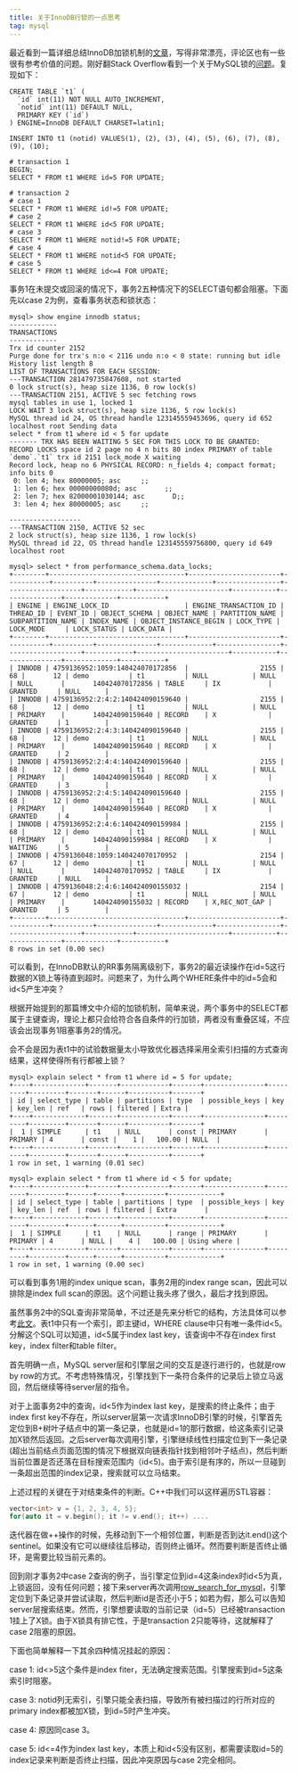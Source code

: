```yaml
---
title: 关于InnoDB行锁的一点思考
tag: mysql
---
```


最近看到一篇详细总结InnoDB加锁机制的[文章](http://hedengcheng.com/?p=771)，写得非常漂亮，评论区也有一些很有参考价值的问题。刚好翻Stack Overflow看到一个关于MySQL锁的[问题](https://stackoverflow.com/questions/6066205/)。复现如下：

```shell
CREATE TABLE `t1` (
  `id` int(11) NOT NULL AUTO_INCREMENT,
  `notid` int(11) DEFAULT NULL,
  PRIMARY KEY (`id`)
) ENGINE=InnoDB DEFAULT CHARSET=latin1;

INSERT INTO t1 (notid) VALUES(1), (2), (3), (4), (5), (6), (7), (8), (9), (10);

# transaction 1
BEGIN;
SELECT * FROM t1 WHERE id=5 FOR UPDATE;

# transaction 2
# case 1
SELECT * FROM t1 WHERE id!=5 FOR UPDATE;
# case 2
SELECT * FROM t1 WHERE id<5 FOR UPDATE;
# case 3
SELECT * FROM t1 WHERE notid!=5 FOR UPDATE;
# case 4
SELECT * FROM t1 WHERE notid<5 FOR UPDATE;
# case 5
SELECT * FROM t1 WHERE id<=4 FOR UPDATE;
```

事务1在未提交或回滚的情况下，事务2五种情况下的SELECT语句都会阻塞。下面先以case 2为例，查看事务状态和锁状态：

```wiki
mysql> show engine innodb status;
------------
TRANSACTIONS
------------
Trx id counter 2152
Purge done for trx's n:o < 2116 undo n:o < 0 state: running but idle
History list length 8
LIST OF TRANSACTIONS FOR EACH SESSION:
---TRANSACTION 281479735847608, not started
0 lock struct(s), heap size 1136, 0 row lock(s)
---TRANSACTION 2151, ACTIVE 5 sec fetching rows
mysql tables in use 1, locked 1
LOCK WAIT 3 lock struct(s), heap size 1136, 5 row lock(s)
MySQL thread id 24, OS thread handle 123145559453696, query id 652 localhost root Sending data
select * from t1 where id < 5 for update
------- TRX HAS BEEN WAITING 5 SEC FOR THIS LOCK TO BE GRANTED:
RECORD LOCKS space id 2 page no 4 n bits 80 index PRIMARY of table `demo`.`t1` trx id 2151 lock_mode X waiting
Record lock, heap no 6 PHYSICAL RECORD: n_fields 4; compact format; info bits 0
 0: len 4; hex 80000005; asc     ;;
 1: len 6; hex 00000000080d; asc       ;;
 2: len 7; hex 82000001030144; asc       D;;
 3: len 4; hex 80000005; asc     ;;

------------------
---TRANSACTION 2150, ACTIVE 52 sec
2 lock struct(s), heap size 1136, 1 row lock(s)
MySQL thread id 22, OS thread handle 123145559756800, query id 649 localhost root
```

```shell
mysql> select * from performance_schema.data_locks;
+--------+----------------------------------+-----------------------+-----------+----------+---------------+-------------+----------------+-------------------+------------+-----------------------+-----------+---------------+-------------+-----------+
| ENGINE | ENGINE_LOCK_ID                   | ENGINE_TRANSACTION_ID | THREAD_ID | EVENT_ID | OBJECT_SCHEMA | OBJECT_NAME | PARTITION_NAME | SUBPARTITION_NAME | INDEX_NAME | OBJECT_INSTANCE_BEGIN | LOCK_TYPE | LOCK_MODE     | LOCK_STATUS | LOCK_DATA |
+--------+----------------------------------+-----------------------+-----------+----------+---------------+-------------+----------------+-------------------+------------+-----------------------+-----------+---------------+-------------+-----------+
| INNODB | 4759136952:1059:140424070172856  |                  2155 |        68 |       12 | demo          | t1          | NULL           | NULL              | NULL       |       140424070172856 | TABLE     | IX            | GRANTED     | NULL      |
| INNODB | 4759136952:2:4:2:140424090159640 |                  2155 |        68 |       12 | demo          | t1          | NULL           | NULL              | PRIMARY    |       140424090159640 | RECORD    | X             | GRANTED     | 1         |
| INNODB | 4759136952:2:4:3:140424090159640 |                  2155 |        68 |       12 | demo          | t1          | NULL           | NULL              | PRIMARY    |       140424090159640 | RECORD    | X             | GRANTED     | 2         |
| INNODB | 4759136952:2:4:4:140424090159640 |                  2155 |        68 |       12 | demo          | t1          | NULL           | NULL              | PRIMARY    |       140424090159640 | RECORD    | X             | GRANTED     | 3         |
| INNODB | 4759136952:2:4:5:140424090159640 |                  2155 |        68 |       12 | demo          | t1          | NULL           | NULL              | PRIMARY    |       140424090159640 | RECORD    | X             | GRANTED     | 4         |
| INNODB | 4759136952:2:4:6:140424090159984 |                  2155 |        68 |       12 | demo          | t1          | NULL           | NULL              | PRIMARY    |       140424090159984 | RECORD    | X             | WAITING     | 5         |
| INNODB | 4759136048:1059:140424070170952  |                  2154 |        67 |       12 | demo          | t1          | NULL           | NULL              | NULL       |       140424070170952 | TABLE     | IX            | GRANTED     | NULL      |
| INNODB | 4759136048:2:4:6:140424090155032 |                  2154 |        67 |       12 | demo          | t1          | NULL           | NULL              | PRIMARY    |       140424090155032 | RECORD    | X,REC_NOT_GAP | GRANTED     | 5         |
+--------+----------------------------------+-----------------------+-----------+----------+---------------+-------------+----------------+-------------------+------------+-----------------------+-----------+---------------+-------------+-----------+
8 rows in set (0.00 sec)
```

可以看到，在InnoDB默认的RR事务隔离级别下，事务2的最近读操作在id=5这行数据的X锁上等待直到超时。问题来了，为什么两个WHERE条件中的id=5会和id<5产生冲突？

根据开始提到的那篇博文中介绍的加锁机制，简单来说，两个事务中的SELECT都属于主键查询，理论上都只会给符合各自条件的行加锁，两者没有重叠区域，不应该会出现事务1阻塞事务2的情况。

会不会是因为表t1中的试验数据量太小导致优化器选择采用全索引扫描的方式查询结果，这样使得所有行都被上锁？

```shell
mysql> explain select * from t1 where id = 5 for update;
+----+-------------+-------+------------+-------+---------------+---------+---------+-------+------+----------+-------+
| id | select_type | table | partitions | type  | possible_keys | key     | key_len | ref   | rows | filtered | Extra |
+----+-------------+-------+------------+-------+---------------+---------+---------+-------+------+----------+-------+
|  1 | SIMPLE      | t1    | NULL       | const | PRIMARY       | PRIMARY | 4       | const |    1 |   100.00 | NULL  |
+----+-------------+-------+------------+-------+---------------+---------+---------+-------+------+----------+-------+
1 row in set, 1 warning (0.01 sec)

mysql> explain select * from t1 where id < 5 for update;
+----+-------------+-------+------------+-------+---------------+---------+---------+------+------+----------+-------------+
| id | select_type | table | partitions | type  | possible_keys | key     | key_len | ref  | rows | filtered | Extra       |
+----+-------------+-------+------------+-------+---------------+---------+---------+------+------+----------+-------------+
|  1 | SIMPLE      | t1    | NULL       | range | PRIMARY       | PRIMARY | 4       | NULL |    4 |   100.00 | Using where |
+----+-------------+-------+------------+-------+---------------+---------+---------+------+------+----------+-------------+
1 row in set, 1 warning (0.00 sec)
```

可以看到事务1用的index unique scan，事务2用的index range scan，因此可以排除是index full scan的原因。这个问题让我头疼了很久，最后才找到原因。

虽然事务2中的SQL查询非常简单，不过还是先来分析它的结构，方法具体可以参考[此文](http://hedengcheng.com/?p=577)。表t1中只有一个索引，即主键id，WHERE clause中只有唯一条件id<5。分解这个SQL可以知道，id<5属于index last key，该查询中不存在index first key，index filter和table filter。

首先明确一点，MySQL server层和引擎层之间的交互是逐行进行的，也就是row by row的方式。不考虑特殊情况，引擎找到下一条符合条件的记录后上锁立马返回，然后继续等待server层的指令。

对于上面事务2中的查询，id<5作为index last key，是搜索的终止条件；由于index first key不存在，所以server层第一次请求InnoDB引擎的时候，引擎首先定位到B+树叶子结点中的第一条记录，也就是id=1的那行数据，给这条索引记录加X锁然后返回。之后server每次调用引擎，引擎继续线性扫描定位到下一条记录(超出当前结点页面范围的情况下根据双向链表指针找到相邻叶子结点)，然后判断当前位置是否还落在目标搜索范围内（id<5)。由于索引是有序的，所以一旦碰到一条超出范围的index记录，搜索就可以立马结束。

上述过程的关键在于对结束条件的判断。C++中我们可以这样遍历STL容器：

```c++
vector<int> v = {1, 2, 3, 4, 5};
for(auto it = v.begin(); it != v.end(); it++) ....
```

迭代器在做++操作的时候，先移动到下一个相邻位置，判断是否到达it.end()这个sentinel。如果没有它可以继续往后移动，否则终止循环。然而要判断是否终止循环，是需要比较当前元素的。

回到刚才事务2中case 2查询的例子，当引擎定位到id=4这条index时id<5为真，上锁返回，没有任何问题；接下来server再次调用[row_search_for_mysql](https://github.com/flyingice/mysql-server/blob/8.0/storage/innobase/include/row0sel.h)，引擎定位到下条记录并尝试读取，然后判断id是否还小于5；如若为假，那么可以告知server层搜索结束。然而，引擎想要读取的当前记录（id=5）已经被transaction 1挂上了X锁。由于X锁具有排它性，于是transaction 2只能等待，这就解释了case 2阻塞的原因。

下面也简单解释一下其余四种情况挂起的原因：

case 1: id<>5这个条件是index fiter，无法确定搜索范围。引擎搜索到id=5这条索引时阻塞。

case 3: notid列无索引，引擎只能全表扫描，导致所有被扫描过的行所对应的primary index都被加X锁，到id=5时产生冲突。

case 4: 原因同case 3。

case 5: id<=4作为index last key，本质上和id<5没有区别，都需要读取id=5的index记录来判断是否终止扫描，因此冲突原因与case 2完全相同。
